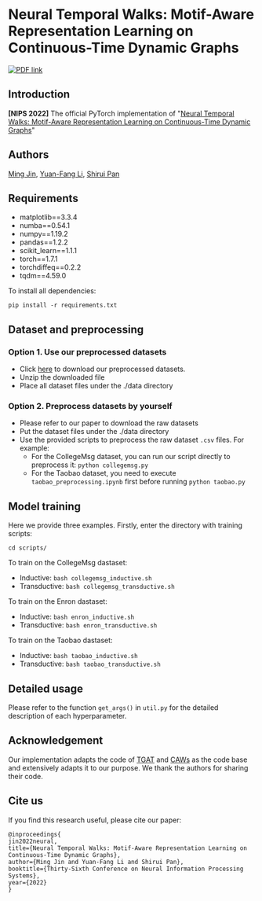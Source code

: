 # Neural Temporal Walks: Motif-Aware Representation Learning on Continuous-Time Dynamic Graphs

[![PDF link](https://img.shields.io/static/v1?label=PDF&message=NeurTWs&color=blue&logo=pdf)](https://mingjin.dev/assets/pdf/neurips-22-jin.pdf)

## Introduction
**[NIPS 2022]** The official PyTorch implementation of "[Neural Temporal Walks: Motif-Aware Representation Learning on Continuous-Time Dynamic Graphs](https://mingjin.dev/assets/pdf/neurips-22-jin.pdf)"

## Authors
[Ming Jin](https://mingjin.dev/), [Yuan-Fang Li](https://users.monash.edu.au/~yli/), [Shirui Pan](https://shiruipan.github.io/)

## Requirements
- matplotlib==3.3.4
- numba==0.54.1
- numpy==1.19.2
- pandas==1.2.2
- scikit_learn==1.1.1
- torch==1.7.1
- torchdiffeq==0.2.2
- tqdm==4.59.0

To install all dependencies:
```
pip install -r requirements.txt
```

## Dataset and preprocessing

### Option 1. Use our preprocessed datasets

- Click [here](https://drive.google.com/uc?export=download&id=1jao1WgVt6VKfDA4KNPfxqlH0CeBNNL6Y) to download our preprocessed datasets.
- Unzip the downloaded file
- Place all dataset files under the ./data directory

### Option 2. Preprocess datasets by yourself

- Please refer to our paper to download the raw datasets
- Put the dataset files under the ./data directory
- Use the provided scripts to preprocess the raw dataset ```.csv``` files. For example:
  - For the CollegeMsg dataset, you can run our script directly to preprocess it: ```python collegemsg.py```
  - For the Taobao dataset, you need to execute ```taobao_preprocessing.ipynb``` first before running ```python taobao.py```

## Model training

Here we provide three examples. Firstly, enter the directory with training scripts:

```cd scripts/```

To train on the CollegeMsg dastaset:
- Inductive: ```bash collegemsg_inductive.sh```
- Transductive: ```bash collegemsg_transductive.sh```


To train on the Enron dastaset:
- Inductive: ```bash enron_inductive.sh```
- Transductive: ```bash enron_transductive.sh```

To train on the Taobao dastaset:
- Inductive: ```bash taobao_inductive.sh```
- Transductive: ```bash taobao_transductive.sh```

## Detailed usage

Please refer to the function ```get_args()``` in ```util.py``` for the detailed description of each hyperparameter.


## Acknowledgement
Our implementation adapts the code of [TGAT](https://github.com/StatsDLMathsRecomSys/Inductive-representation-learning-on-temporal-graphs) and [CAWs](https://github.com/snap-stanford/CAW) as the code base and extensively adapts it to our purpose. We thank the authors for sharing their code.

## Cite us
If you find this research useful, please cite our paper:
```
@inproceedings{
jin2022neural,
title={Neural Temporal Walks: Motif-Aware Representation Learning on Continuous-Time Dynamic Graphs},
author={Ming Jin and Yuan-Fang Li and Shirui Pan},
booktitle={Thirty-Sixth Conference on Neural Information Processing Systems},
year={2022}
}
```